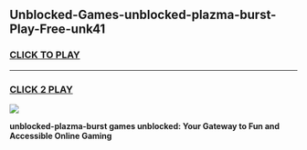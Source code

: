 
## Unblocked-Games-unblocked-plazma-burst-Play-Free-unk41
<h3>
<a href="https://premium76.site?title=unblocked-plazma-burst&ref=12A">CLICK TO PLAY</a></h3>
<hr>

<h3>
<a href="https://premium76.site?title=unblocked-plazma-burst&ref=12A">CLICK 2 PLAY</a>
  
</h3>

<a href="https://premium76.site?title=unblocked-plazma-burst&ref=12A"><img src="https://clearcache.store/games.png"></a>


**unblocked-plazma-burst games unblocked: Your Gateway to Fun and Accessible Online Gaming**
